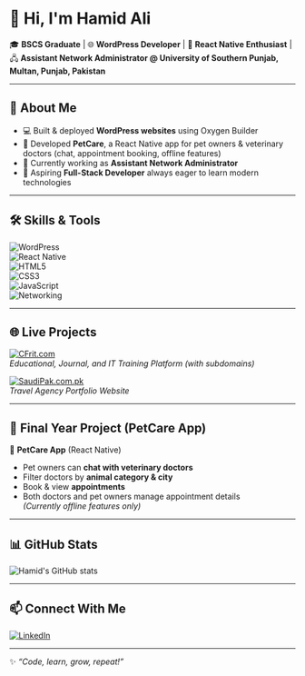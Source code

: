 # 👋 Hi, I'm Hamid Ali  

🎓 **BSCS Graduate** | 🌐 **WordPress Developer** | 📱 **React Native Enthusiast** | 🖧 **Assistant Network Administrator @ University of Southern Punjab, Multan, Punjab, Pakistan**  

---

## 🚀 About Me  
- 💻 Built & deployed **WordPress websites** using Oxygen Builder  
- 📱 Developed **PetCare**, a React Native app for pet owners & veterinary doctors (chat, appointment booking, offline features)  
- 🎯 Currently working as **Assistant Network Administrator**  
- 🌱 Aspiring **Full-Stack Developer** always eager to learn modern technologies  

---

## 🛠️ Skills & Tools  
![WordPress](https://img.shields.io/badge/WordPress-21759B?style=for-the-badge&logo=wordpress&logoColor=white)  
![React Native](https://img.shields.io/badge/React_Native-20232A?style=for-the-badge&logo=react&logoColor=61DAFB)  
![HTML5](https://img.shields.io/badge/HTML5-E34F26?style=for-the-badge&logo=html5&logoColor=white)  
![CSS3](https://img.shields.io/badge/CSS3-1572B6?style=for-the-badge&logo=css3&logoColor=white)  
![JavaScript](https://img.shields.io/badge/JavaScript-F7DF1E?style=for-the-badge&logo=javascript&logoColor=black)  
![Networking](https://img.shields.io/badge/Networking-005571?style=for-the-badge&logo=cisco&logoColor=white)  

---

## 🌐 Live Projects  
[![CFrit.com](https://img.shields.io/badge/CFrit.com-Visit-blue?style=for-the-badge&logo=google-chrome&logoColor=white)](https://www.cfrit.com)  
*Educational, Journal, and IT Training Platform (with subdomains)*  

[![SaudiPak.com.pk](https://img.shields.io/badge/SaudiPak.com.pk-Visit-brightgreen?style=for-the-badge&logo=google-chrome&logoColor=white)](https://www.saudipak.com.pk)  
*Travel Agency Portfolio Website*  

---

## 📱 Final Year Project (PetCare App)  
🐾 **PetCare App** (React Native)  
- Pet owners can **chat with veterinary doctors**  
- Filter doctors by **animal category & city**  
- Book & view **appointments**  
- Both doctors and pet owners manage appointment details  
*(Currently offline features only)*  
---

## 📊 GitHub Stats  

![Hamid's GitHub stats](https://github-readme-stats.vercel.app/api?username=sternerboy&show_icons=true&theme=tokyonight&rank_icon=github)  

---

## 📫 Connect With Me  
[![LinkedIn](https://img.shields.io/badge/LinkedIn-0A66C2?style=for-the-badge&logo=linkedin&logoColor=white)](https://www.linkedin.com/in/hamid-ali-011a65239/)  

---
✨ *“Code, learn, grow, repeat!”*  
